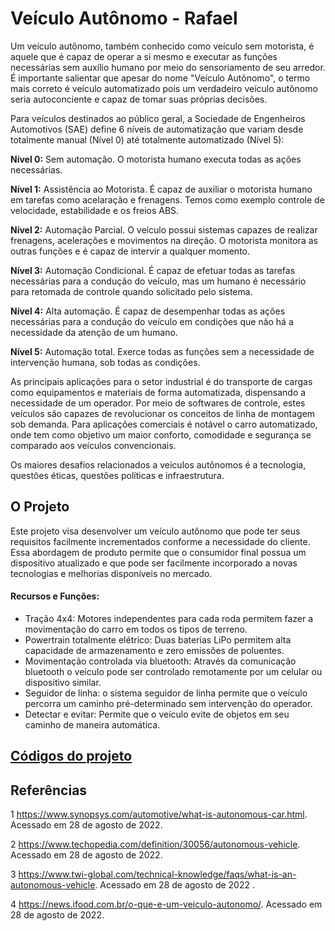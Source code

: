 # Veículo Autônomo - Rafael
Um veículo autônomo, também conhecido como veículo sem motorista, é aquele que é capaz de operar a si mesmo e executar as funções necessárias sem auxílio humano por meio do sensoriamento de seu arredor. É importante salientar que apesar do nome "Veículo Autônomo", o termo mais correto é veículo automatizado pois um verdadeiro veículo autônomo seria autoconciente e capaz de tomar suas próprias decisões.

Para veículos destinados ao público geral, a Sociedade de Engenheiros Automotivos (SAE) define 6 níveis de automatização que variam desde totalmente manual (Nível 0) até totalmente automatizado (Nível 5):

**Nível 0:** Sem automação. O motorista humano executa todas as ações necessárias.

**Nível 1:** Assistência ao Motorista. É capaz de auxiliar o motorista humano em tarefas como acelaração e frenagens. Temos como exemplo controle de velocidade, estabilidade e os freios ABS.

**Nível 2:** Automação Parcial. O veículo possui sistemas capazes de realizar frenagens, acelerações e movimentos na direção. O motorista monitora as outras funções e é capaz de intervir a qualquer momento.

**Nível 3:** Automação Condicional. É capaz de efetuar todas as tarefas necessárias para a condução do veículo, mas um humano é necessário para retomada de controle quando solicitado pelo sistema.

**Nível 4:** Alta automação. É capaz de desempenhar todas as ações necessárias para a condução do veículo em condições que não há a necessidade da atenção de um humano.

**Nível 5:** Automação total. Exerce todas as funções sem a necessidade de intervenção humana, sob todas as condições.

As principais aplicações para o setor industrial é do transporte de cargas como equipamentos e materiais de forma automatizada, dispensando a necessidade de um operador. Por meio de softwares de controle, estes veículos são capazes de revolucionar os conceitos de linha de montagem sob demanda. Para aplicações comerciais é notável o carro automatizado, onde tem como objetivo um maior conforto, comodidade e segurança se comparado aos veículos convencionais.

Os maiores desafios relacionados a veículos autônomos é a tecnologia, questões éticas, questões políticas e infraestrutura.

## O Projeto

Este projeto visa desenvolver um veículo autônomo que pode ter seus requisitos facilmente incrementados conforme a necessidade do cliente. Essa abordagem de produto permite que o consumidor final possua um dispositivo atualizado e que pode ser facilmente incorporado a novas tecnologias e melhorias disponíveis no mercado.

#### Recursos e Funções:
* Tração 4x4: Motores independentes para cada roda permitem fazer a movimentação do carro em todos os tipos de terreno.
* Powertrain totalmente elétrico: Duas baterias LiPo permitem alta capacidade de armazenamento e zero emissões de poluentes.
* Movimentação controlada via bluetooth: Através da comunicação bluetooth o veículo pode ser controlado remotamente por um celular ou dispositivo similar.
* Seguidor de linha: o sistema seguidor de linha permite que o veículo percorra um caminho pré-determinado sem intervenção do operador.
* Detectar e evitar: Permite que o veículo evite de objetos em seu caminho de maneira automática.

## [Códigos do projeto](./codigo)

## Referências

1 https://www.synopsys.com/automotive/what-is-autonomous-car.html. Acessado em 28 de agosto de 2022.

2 https://www.techopedia.com/definition/30056/autonomous-vehicle.  Acessado em 28 de agosto de 2022.

3 https://www.twi-global.com/technical-knowledge/faqs/what-is-an-autonomous-vehicle.  Acessado em 28 de agosto de 2022 .

4 https://news.ifood.com.br/o-que-e-um-veiculo-autonomo/. Acessado em 28 de agosto de 2022.
